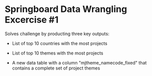 # Springboard Data Wrangling Excercise #1

Solves challenge by producting three key outputs:

- List of top 10 countries with the most projects

- List of top 10 themes with the most projects

- A new data table with a column "mjtheme\_namecode\_fixed" that contains a complete set of project themes
